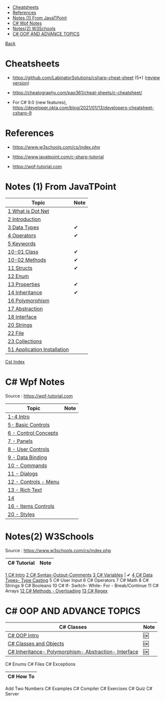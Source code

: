 
- [Cheatsheets](#cheatsheets)
- [References](#references)
- [Notes (1) From JavaTPoint](#notes-1-from-javatpoint)
- [C# Wpf Notes](#c-wpf-notes)
- [Notes(2) W3Schools](#notes2-w3schools)
- [C# OOP AND ADVANCE TOPICS](#c-oop-and-advance-topics)

[Back](../readme.md)

# Cheatsheets

- https://github.com/LabinatorSolutions/csharp-cheat-sheet (5*) ([review version](./cheats/csharpcs1.md))

- https://cheatography.com/pao361/cheat-sheets/c-cheatsheet/

- For C# 9.0 (new features), https://developer.okta.com/blog/2021/01/13/developers-cheatsheet-csharp-9

# References

- https://www.w3schools.com/cs/index.php

- https://www.javatpoint.com/c-sharp-tutorial

- https://wpf-tutorial.com

# Notes (1) From JavaTPoint

Topic                                  | Note
---------------------------------------|-----
[1 What is Dot Net](./cst/cst-01.md)|
[2 Introduction](./cst/cst-02-introduction.md) | 
[3 Data Types](./cst/cst-03-data-types.md)   | ✔
[4 Operators](./cst/cst-04-operators.md) | ✔
[5 Keywords](./cst/cst-05-keywords.md)|
[10-01 Class](./cst/cst-10-01-class.md)| ✔
[10-02 Methods](./cst/cst-10-02-methods.md)| ✔
[11 Structs](./cst/cst-11-structs.md)| ✔
[12 Enum](./cst/cst-12-enum.md)|
[13 Properties](./cst/cst-13-properties.md)| ✔
[14 Inheritance](./cst/cst-14-inheritance.md)| ✔
[16 Polymorphism](./cst/cst-16-polymorphism.md)| 
[17 Abstraction](./cst/cst-17-abstraction.md)| 
[18 Interface](./cst/cst-18-interface.md)| 
[20 Strings](./cst/cst-20-strings.md)|
[22 File](./cst/cst-22-file.md) |
[23 Collections](./cst/cst-23-collections.md)|
[51 Application Installation](./cst/cst-51-App-Inst.md)|

[Cst Index](./cst/cst-index.md)

# C# Wpf Notes 

Source : https://wpf-tutorial.com

Topic                                                       | Note
------------------------------------------------------------|-----
[1-4 Intro](./wpf/wpf-notes-1-4-intro.md)                    |
[5- Basic Controls](./wpf/wpf-notes-5-basic-controls.md)    |
[6 - Control Concepts ](./wpf/wpf-notes-6-control-concepts.md) |
[7 - Panels](./wpf/wpf-notes-7-panels.md)                   |
[8 - User Controls](./wpf/wpf-notes-8-user-controls.md)     |
[9 - Data Binding](./wpf/wpf-notes-9-data-binding.md)       |
[10 - Commands](./wpf/wpf-notes-10-commands.md)|
[11 - Dialogs](./wpf/wpf-notes-11-dialogs.md)               |
[12 - Controls - Menu](./wpf/wpf-notes-12-controls-menu.md) |
[13 - Rich Text](./wpf/wpf-notes-13-rich-text.md)|
[14]()|
[16 - Items Controls](./wpf/wpf-notes-16-Items-controls.md) |
[20 - Styles](./wpf/wpf-notes-20-styles.md)|

# Notes(2) W3Schools

Source : https://www.w3schools.com/cs/index.php

| C# Tutorial | Note
| -- | --
[1 C# Intro](./w3/cs-01-intro.md)
[2 C# Syntax-Output-Comments](./w3/cs-02-syntax.md)
[3 C# Variables](./w3/cs-03-variables.md) | ✔ 
[4 C# Data Types- Type Casting](./w3/cs-04-dataTypes.md)
5 C# User Input
6 C# Operators
7 C# Math
8 C# Strings
9 C# Booleans
10 C# If- Switch- While- For - Break/Continue
11 C# Arrays
[12 C# Methods - Overloading](./w3/cs-12-methods.md)
[13 C# Regex](./w3/cs-13-regex.md)

# C# OOP AND ADVANCE TOPICS

| C# Classes | Note
| -- | -- 
[C# OOP Intro](./w3/cs-oop-01-intro.md) | 🆗
[C# Classes and Objects](./w3/cs-oop-02-class.md) | 🆗
[C# Inheritance- Polymorphism- Abstraction- Interface](./w3/cs-oop-03-inheritance.md) | 🆗
C# Enums
C# Files
C# Exceptions

| C# How To
| --
Add Two Numbers
C# Examples
C# Compiler
C# Exercises
C# Quiz
C# Server






